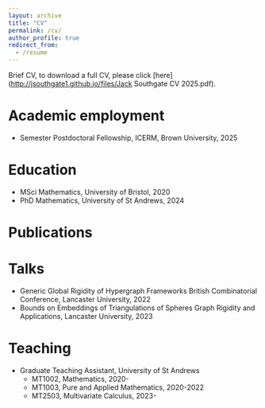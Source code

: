 ```yaml
---
layout: archive
title: "CV"
permalink: /cv/
author_profile: true
redirect_from:
  - /resume
---
```


Brief CV, to download a full CV, please click [here](http://jsouthgate1.github.io/files/Jack Southgate CV 2025.pdf).

Academic employment
======
* Semester Postdoctoral Fellowship, ICERM, Brown University, 2025

Education
======
* MSci Mathematics, University of Bristol, 2020
* PhD Mathematics, University of St Andrews, 2024

Publications
======
  
Talks
======
* Generic Global Rigidity of Hypergraph Frameworks
  British Combinatorial Conference, Lancaster University, 2022
* Bounds on Embeddings of Triangulations of Spheres
  Graph Rigidity and Applications, Lancaster University, 2023
  
Teaching
======
* Graduate Teaching Assistant, University of St Andrews
   * MT1002, Mathematics, 2020-
   * MT1003, Pure and Applied Mathematics, 2020-2022
   * MT2503, Multivariate Calculus, 2023-
